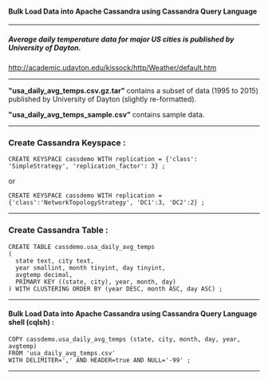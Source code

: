 #### Bulk Load Data into Apache Cassandra using Cassandra Query Language

<hr>

##### Average daily temperature data for major US cities is published by University of Dayton.

http://academic.udayton.edu/kissock/http/Weather/default.htm

<hr>

<b> "usa_daily_avg_temps.csv.gz.tar" </b> contains a subset of data (1995 to 2015) published by University of Dayton (slightly re-formatted).

<b> "usa_daily_avg_temps_sample.csv" </b> contains sample data.

<hr>

### Create Cassandra Keyspace :

```cql
CREATE KEYSPACE cassdemo WITH replication = {'class': 'SimpleStrategy', 'replication_factor': 3} ;
```

or

```cql
CREATE KEYSPACE cassdemo WITH replication = {'class':'NetworkTopologyStrategy', 'DC1':3, 'DC2':2} ;
```

<hr>

### Create Cassandra Table :

```cql
CREATE TABLE cassdemo.usa_daily_avg_temps
(
  state text, city text,
  year smallint, month tinyint, day tinyint,
  avgtemp decimal,
  PRIMARY KEY ((state, city), year, month, day)
) WITH CLUSTERING ORDER BY (year DESC, month ASC, day ASC) ;
```

<hr>

#### Bulk Load Data into Apache Cassandra using Cassandra Query Language shell (cqlsh) :

```cql
COPY cassdemo.usa_daily_avg_temps (state, city, month, day, year, avgtemp)
FROM 'usa_daily_avg_temps.csv'
WITH DELIMITER=',' AND HEADER=true AND NULL='-99' ;
```

<hr>
